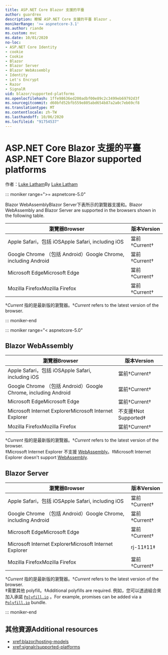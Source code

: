 ```yaml
---
title: ASP.NET Core Blazor 支援的平臺
author: guardrex
description: 瞭解 ASP.NET Core 支援的平臺 Blazor 。
monikerRange: '>= aspnetcore-3.1'
ms.author: riande
ms.custom: mvc
ms.date: 10/01/2020
no-loc:
- ASP.NET Core Identity
- cookie
- Cookie
- Blazor
- Blazor Server
- Blazor WebAssembly
- Identity
- Let's Encrypt
- Razor
- SignalR
uid: blazor/supported-platforms
ms.openlocfilehash: 1ffe98636ed200adbf00e89c2c3499eb69792d3f
ms.sourcegitcommit: d60bfd52bfb559e805abd654b87a2a0c7eb69cf8
ms.translationtype: MT
ms.contentlocale: zh-TW
ms.lasthandoff: 10/06/2020
ms.locfileid: "91754537"
---
```

# <a name="aspnet-core-no-locblazor-supported-platforms"></a><span data-ttu-id="fc592-103">ASP.NET Core Blazor 支援的平臺</span><span class="sxs-lookup"><span data-stu-id="fc592-103">ASP.NET Core Blazor supported platforms</span></span>

<span data-ttu-id="fc592-104">作者：[Luke Latham](https://github.com/guardrex)</span><span class="sxs-lookup"><span data-stu-id="fc592-104">By [Luke Latham](https://github.com/guardrex)</span></span>

::: moniker range=">= aspnetcore-5.0"

<span data-ttu-id="fc592-105">Blazor WebAssemblyBlazor Server下表所示的瀏覽器支援和。</span><span class="sxs-lookup"><span data-stu-id="fc592-105">Blazor WebAssembly and Blazor Server are supported in the browsers shown in the following table.</span></span>

| <span data-ttu-id="fc592-106">瀏覽器</span><span class="sxs-lookup"><span data-stu-id="fc592-106">Browser</span></span>                          | <span data-ttu-id="fc592-107">版本</span><span class="sxs-lookup"><span data-stu-id="fc592-107">Version</span></span>         |
| -------------------------------- | --------------- |
| <span data-ttu-id="fc592-108">Apple Safari，包括 iOS</span><span class="sxs-lookup"><span data-stu-id="fc592-108">Apple Safari, including iOS</span></span>      | <span data-ttu-id="fc592-109">當前&dagger;</span><span class="sxs-lookup"><span data-stu-id="fc592-109">Current&dagger;</span></span> |
| <span data-ttu-id="fc592-110">Google Chrome （包括 Android）</span><span class="sxs-lookup"><span data-stu-id="fc592-110">Google Chrome, including Android</span></span> | <span data-ttu-id="fc592-111">當前&dagger;</span><span class="sxs-lookup"><span data-stu-id="fc592-111">Current&dagger;</span></span> |
| <span data-ttu-id="fc592-112">Microsoft Edge</span><span class="sxs-lookup"><span data-stu-id="fc592-112">Microsoft Edge</span></span>                   | <span data-ttu-id="fc592-113">當前&dagger;</span><span class="sxs-lookup"><span data-stu-id="fc592-113">Current&dagger;</span></span> |
| <span data-ttu-id="fc592-114">Mozilla Firefox</span><span class="sxs-lookup"><span data-stu-id="fc592-114">Mozilla Firefox</span></span>                  | <span data-ttu-id="fc592-115">當前&dagger;</span><span class="sxs-lookup"><span data-stu-id="fc592-115">Current&dagger;</span></span> |  

<span data-ttu-id="fc592-116">&dagger;*Current* 指的是最新版的瀏覽器。</span><span class="sxs-lookup"><span data-stu-id="fc592-116">&dagger;*Current* refers to the latest version of the browser.</span></span>  

::: moniker-end

::: moniker range="< aspnetcore-5.0"

## Blazor WebAssembly

| <span data-ttu-id="fc592-117">瀏覽器</span><span class="sxs-lookup"><span data-stu-id="fc592-117">Browser</span></span>                          | <span data-ttu-id="fc592-118">版本</span><span class="sxs-lookup"><span data-stu-id="fc592-118">Version</span></span>               |
| -------------------------------- | --------------------- |
| <span data-ttu-id="fc592-119">Apple Safari，包括 iOS</span><span class="sxs-lookup"><span data-stu-id="fc592-119">Apple Safari, including iOS</span></span>      | <span data-ttu-id="fc592-120">當前&dagger;</span><span class="sxs-lookup"><span data-stu-id="fc592-120">Current&dagger;</span></span>       |
| <span data-ttu-id="fc592-121">Google Chrome （包括 Android）</span><span class="sxs-lookup"><span data-stu-id="fc592-121">Google Chrome, including Android</span></span> | <span data-ttu-id="fc592-122">當前&dagger;</span><span class="sxs-lookup"><span data-stu-id="fc592-122">Current&dagger;</span></span>       |
| <span data-ttu-id="fc592-123">Microsoft Edge</span><span class="sxs-lookup"><span data-stu-id="fc592-123">Microsoft Edge</span></span>                   | <span data-ttu-id="fc592-124">當前&dagger;</span><span class="sxs-lookup"><span data-stu-id="fc592-124">Current&dagger;</span></span>       |
| <span data-ttu-id="fc592-125">Microsoft Internet Explorer</span><span class="sxs-lookup"><span data-stu-id="fc592-125">Microsoft Internet Explorer</span></span>      | <span data-ttu-id="fc592-126">不支援&Dagger;</span><span class="sxs-lookup"><span data-stu-id="fc592-126">Not Supported&Dagger;</span></span> |
| <span data-ttu-id="fc592-127">Mozilla Firefox</span><span class="sxs-lookup"><span data-stu-id="fc592-127">Mozilla Firefox</span></span>                  | <span data-ttu-id="fc592-128">當前&dagger;</span><span class="sxs-lookup"><span data-stu-id="fc592-128">Current&dagger;</span></span>       |  

<span data-ttu-id="fc592-129">&dagger;*Current* 指的是最新版的瀏覽器。</span><span class="sxs-lookup"><span data-stu-id="fc592-129">&dagger;*Current* refers to the latest version of the browser.</span></span>  
<span data-ttu-id="fc592-130">&Dagger;Microsoft Internet Explorer 不支援 [WebAssembly](https://webassembly.org)。</span><span class="sxs-lookup"><span data-stu-id="fc592-130">&Dagger;Microsoft Internet Explorer doesn't support [WebAssembly](https://webassembly.org).</span></span>

## Blazor Server

| <span data-ttu-id="fc592-131">瀏覽器</span><span class="sxs-lookup"><span data-stu-id="fc592-131">Browser</span></span>                          | <span data-ttu-id="fc592-132">版本</span><span class="sxs-lookup"><span data-stu-id="fc592-132">Version</span></span>         |
| -------------------------------- | --------------- |
| <span data-ttu-id="fc592-133">Apple Safari，包括 iOS</span><span class="sxs-lookup"><span data-stu-id="fc592-133">Apple Safari, including iOS</span></span>      | <span data-ttu-id="fc592-134">當前&dagger;</span><span class="sxs-lookup"><span data-stu-id="fc592-134">Current&dagger;</span></span> |
| <span data-ttu-id="fc592-135">Google Chrome （包括 Android）</span><span class="sxs-lookup"><span data-stu-id="fc592-135">Google Chrome, including Android</span></span> | <span data-ttu-id="fc592-136">當前&dagger;</span><span class="sxs-lookup"><span data-stu-id="fc592-136">Current&dagger;</span></span> |
| <span data-ttu-id="fc592-137">Microsoft Edge</span><span class="sxs-lookup"><span data-stu-id="fc592-137">Microsoft Edge</span></span>                   | <span data-ttu-id="fc592-138">當前&dagger;</span><span class="sxs-lookup"><span data-stu-id="fc592-138">Current&dagger;</span></span> |
| <span data-ttu-id="fc592-139">Microsoft Internet Explorer</span><span class="sxs-lookup"><span data-stu-id="fc592-139">Microsoft Internet Explorer</span></span>      | <span data-ttu-id="fc592-140">rj-11&Dagger;</span><span class="sxs-lookup"><span data-stu-id="fc592-140">11&Dagger;</span></span>      |
| <span data-ttu-id="fc592-141">Mozilla Firefox</span><span class="sxs-lookup"><span data-stu-id="fc592-141">Mozilla Firefox</span></span>                  | <span data-ttu-id="fc592-142">當前&dagger;</span><span class="sxs-lookup"><span data-stu-id="fc592-142">Current&dagger;</span></span> |

<span data-ttu-id="fc592-143">&dagger;*Current* 指的是最新版的瀏覽器。</span><span class="sxs-lookup"><span data-stu-id="fc592-143">&dagger;*Current* refers to the latest version of the browser.</span></span>  
<span data-ttu-id="fc592-144">&Dagger;需要其他 polyfill。</span><span class="sxs-lookup"><span data-stu-id="fc592-144">&Dagger;Additional polyfills are required.</span></span> <span data-ttu-id="fc592-145">例如，您可以透過組合來加入承諾 [`Polyfill.io`](https://polyfill.io/v3/) 。</span><span class="sxs-lookup"><span data-stu-id="fc592-145">For example, promises can be added via a [`Polyfill.io`](https://polyfill.io/v3/) bundle.</span></span>

::: moniker-end

## <a name="additional-resources"></a><span data-ttu-id="fc592-146">其他資源</span><span class="sxs-lookup"><span data-stu-id="fc592-146">Additional resources</span></span>

* <xref:blazor/hosting-models>
* <xref:signalr/supported-platforms>
